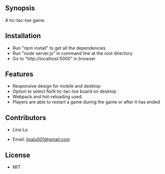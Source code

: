 ## Synopsis

A tic-tac-toe game.

## Installation

- Run "npm install" to get all the dependencies
- Run "node server.js" in command line at the root directory
- Go to "http://localhost:5000" in browser

## Features

- Responsive design for mobile and desktop
- Option to select NxN tic-tac-toe board on desktop
- Webpack and hot-reloading used
- Players are able to restart a game during the game or after it has ended

## Contributors

* Lina Lu 
- Email: <linalu001@gmail.com>

## License

- MIT
